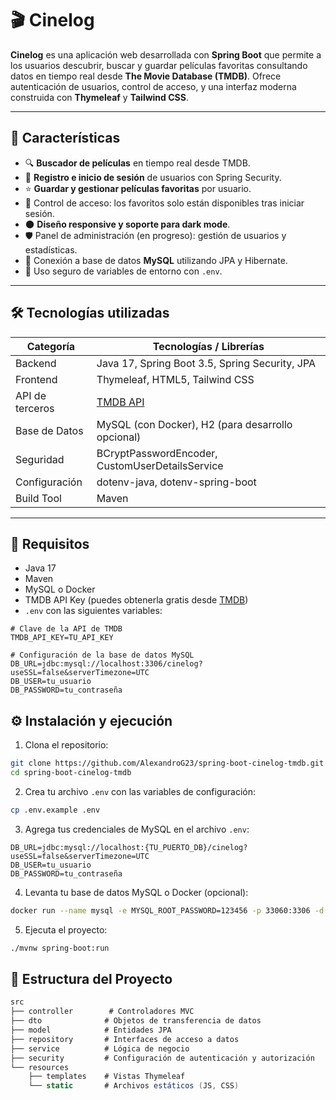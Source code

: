 # 🎬 Cinelog

**Cinelog** es una aplicación web desarrollada con **Spring Boot** que permite a los usuarios descubrir, buscar y guardar películas favoritas consultando datos en tiempo real desde **The Movie Database (TMDB)**. Ofrece autenticación de usuarios, control de acceso, y una interfaz moderna construida con **Thymeleaf** y **Tailwind CSS**.

---

## 🚀 Características

- 🔍 **Buscador de películas** en tiempo real desde TMDB.
- 🧾 **Registro e inicio de sesión** de usuarios con Spring Security.
- ⭐ **Guardar y gestionar películas favoritas** por usuario.
- 🔐 Control de acceso: los favoritos solo están disponibles tras iniciar sesión.
- 🌑 **Diseño responsive y soporte para dark mode**.
- 🛡️ Panel de administración (en progreso): gestión de usuarios y estadísticas.
- 🐬 Conexión a base de datos **MySQL** utilizando JPA y Hibernate.
- 🔑 Uso seguro de variables de entorno con `.env`.

---

## 🛠️ Tecnologías utilizadas

| Categoría        | Tecnologías / Librerías                             |
|------------------|-----------------------------------------------------|
| Backend          | Java 17, Spring Boot 3.5, Spring Security, JPA      |
| Frontend         | Thymeleaf, HTML5, Tailwind CSS                      |
| API de terceros  | [TMDB API](https://developer.themoviedb.org/)       |
| Base de Datos    | MySQL (con Docker), H2 (para desarrollo opcional)   |
| Seguridad        | BCryptPasswordEncoder, CustomUserDetailsService     |
| Configuración    | dotenv-java, dotenv-spring-boot                     |
| Build Tool       | Maven                                               |

---

## 🧪 Requisitos

- Java 17
- Maven
- MySQL o Docker
- TMDB API Key (puedes obtenerla gratis desde [TMDB](https://www.themoviedb.org/))
- `.env` con las siguientes variables:

```env
# Clave de la API de TMDB
TMDB_API_KEY=TU_API_KEY

# Configuración de la base de datos MySQL
DB_URL=jdbc:mysql://localhost:3306/cinelog?useSSL=false&serverTimezone=UTC
DB_USER=tu_usuario
DB_PASSWORD=tu_contraseña
```

## ⚙️ Instalación y ejecución

1. Clona el repositorio:

```bash
git clone https://github.com/AlexandroG23/spring-boot-cinelog-tmdb.git
cd spring-boot-cinelog-tmdb
```

2. Crea tu archivo `.env` con las variables de configuración:

```bash
cp .env.example .env
```

3. Agrega tus credenciales de MySQL en el archivo `.env`:

```env
DB_URL=jdbc:mysql://localhost:{TU_PUERTO_DB}/cinelog?useSSL=false&serverTimezone=UTC
DB_USER=tu_usuario
DB_PASSWORD=tu_contraseña
```

4. Levanta tu base de datos MySQL o Docker (opcional):

```bash
docker run --name mysql -e MYSQL_ROOT_PASSWORD=123456 -p 33060:3306 -d mysql:8.0
```

5. Ejecuta el proyecto:

```bash
./mvnw spring-boot:run
```

## 📂 Estructura del Proyecto

``` csharp
src
├── controller        # Controladores MVC
├── dto              # Objetos de transferencia de datos
├── model            # Entidades JPA
├── repository       # Interfaces de acceso a datos
├── service          # Lógica de negocio
├── security         # Configuración de autenticación y autorización
└── resources
    ├── templates    # Vistas Thymeleaf
    └── static       # Archivos estáticos (JS, CSS)
```